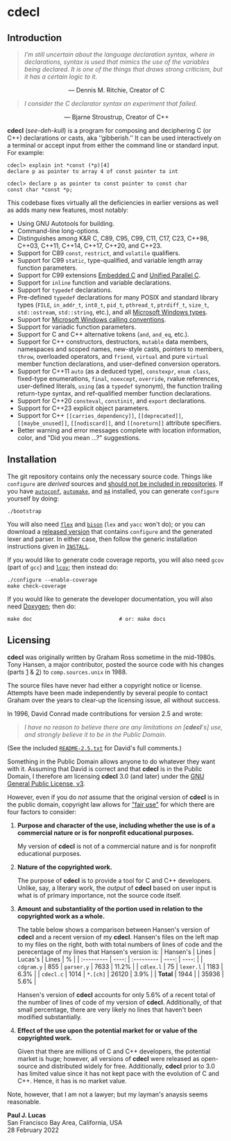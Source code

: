 # cdecl

## Introduction

> *I’m still uncertain about the language declaration syntax, where in
> declarations, syntax is used that mimics the use of the variables being
> declared.  It is one of the things that draws strong criticism, but it has a
> certain logic to it.*

<div style="text-align: center">
&mdash; Dennis M. Ritchie, Creator of C
</div>
<p></p>

> *I consider the C declarator syntax an experiment that failed.*

<div style="text-align: center">
&mdash; Bjarne Stroustrup, Creator of C++
</div>
<p></p>

**cdecl** (_see-deh-kull_)
is a program for composing and deciphering C (or C++)
declarations or casts, aka ‘‘gibberish.’’
It can be used interactively on a terminal or
accept input from either the command line or standard input.
For example:

```
cdecl> explain int *const (*p)[4]
declare p as pointer to array 4 of const pointer to int

cdecl> declare p as pointer to const pointer to const char
const char *const *p;
```

This codebase fixes virtually all the deficiencies in earlier versions
as well as adds many new features,
most notably:

* Using GNU Autotools for building.
* Command-line long-options.
* Distinguishes among
  K&R C,
  C89,
  C95,
  C99,
  C11,
  C17,
  C23,
  C++98,
  C++03,
  C++11,
  C++14,
  C++17,
  C++20,
  and
  C++23.
* Support for C89
  `const`,
  `restrict`,
  and
  `volatile`
  qualifiers.
* Support for C99
  `static`,
  type-qualified,
  and
  variable length array
  function parameters.
* Support for C99 extensions
  [Embedded C](http://www.open-std.org/JTC1/SC22/WG14/www/docs/n1021.pdf)
  and
  [Unified Parallel C](https://upc.lbl.gov/).
* Support for `inline` function and variable declarations.
* Support for `typedef` declarations.
* Pre-defined `typedef` declarations
  for many POSIX and standard library types
  (`FILE`,
   `in_addr_t`,
   `int8_t`,
   `pid_t`,
   `pthread_t`,
   `ptrdiff_t`,
   `size_t`,
   `std::ostream`,
   `std::string`,
   etc.),
  and all
  [Microsoft Windows types](https://docs.microsoft.com/en-us/windows/win32/winprog/windows-data-types).
* Support for [Microsoft Windows calling conventions](https://docs.microsoft.com/en-us/cpp/cpp/argument-passing-and-naming-conventions).
* Support for variadic function parameters.
* Support for C and C++ alternative tokens
  (`and`, `and_eq`, etc.).
* Support for C++
  constructors,
  destructors,
  `mutable` data members,
  namespaces and scoped names,
  new-style casts,
  pointers to members,
  `throw`,
  overloaded operators,
  and
  `friend`,
  `virtual` and pure `virtual`
  member function declarations,
  and
  user-defined conversion operators.
* Support for C++11
  `auto` (as a deduced type),
  `constexpr`,
  `enum class`,
  fixed-type enumerations,
  `final`,
  `noexcept`,
  `override`,
  rvalue references,
  user-defined literals,
  `using` (as a `typedef` synonym),
  the function trailing return-type syntax,
  and
  ref-qualified member function declarations.
* Support for C++20
  `consteval`,
  `constinit`,
  and
  `export`
  declarations.
* Support for C++23 explicit object parameters.
* Support for C++
  `[[carries_dependency]]`,
  `[[deprecated]]`,
  `[[maybe_unused]]`,
  `[[nodiscard]]`,
  and
  `[[noreturn]]`
  attribute specifiers.
* Better warning and error messages
  complete with location information,
  color,
  and "Did you mean ...?" suggestions.

## Installation

The git repository contains only the necessary source code.
Things like `configure` are _derived_ sources and
[should not be included in repositories](http://stackoverflow.com/a/18732931).
If you have
[`autoconf`](https://www.gnu.org/software/autoconf/),
[`automake`](https://www.gnu.org/software/automake/),
and
[`m4`](https://www.gnu.org/software/m4/)
installed,
you can generate `configure` yourself by doing:

    ./bootstrap

You will also need
[`flex`](https://github.com/westes/flex)
and
[`bison`](https://www.gnu.org/software/bison/)
(`lex` and `yacc` won't do);
or you can download a
[released version](https://github.com/paul-j-lucas/cdecl/releases)
that contains `configure`
and the generated lexer and parser.
In either case,
then follow the generic installation instructions given in
[`INSTALL`](https://github.com/paul-j-lucas/cdecl/blob/master/INSTALL).

If you would like to generate code coverage reports,
you will also need
`gcov` (part of `gcc`)
and
[`lcov`](https://github.com/linux-test-project/lcov);
then instead do:

    ./configure --enable-coverage
    make check-coverage

If you would like to generate the developer documentation,
you will also need
[Doxygen](http://www.doxygen.org/);
then do:

    make doc                            # or: make docs

## Licensing

**cdecl** was originally written by Graham Ross
sometime in the mid-1980s.
Tony Hansen, a major contributor,
posted the source code with his changes
(parts [1](https://groups.google.com/g/comp.sources.unix/c/Y76scbXQQBk/m/MVrZZBG0nNwJ)
&
[2](https://groups.google.com/g/comp.sources.unix/c/yzWbI4agBE0/m/ddqzmuiEidwJ))
to `comp.sources.unix` in 1988.

The source files have never had either a copyright notice or license.
Attempts have been made independently by several people
to contact Graham over the years to clear-up the licensing issue,
all without success.

In 1996,
David Conrad made contributions for version 2.5 and wrote:

> *I have no reason to believe there are any limitations on [**cdecl**'s] use,
> and strongly believe it to be in the Public Domain.*

(See the included
[`README-2.5.txt`](https://github.com/paul-j-lucas/cdecl/blob/master/README-2.5.txt)
for David's full comments.)

Something in the Public Domain allows anyone to do whatever they want with it.
Assuming that David is correct
and that **cdecl** is in the Public Domain,
I therefore am licensing **cdecl** 3.0 (and later) under the
[GNU General Public License, v3](https://www.gnu.org/licenses/gpl-3.0.en.html).

However,
even if you do _not_ assume that the original version of **cdecl**
is in the public domain,
copyright law allows for
["fair use"](https://www.copyright.gov/fair-use/more-info.html)
for which there are four factors to consider:

1. **Purpose and character of the use,
   including whether the use is of a commercial nature
   or is for nonprofit educational purposes.**

   My version of **cdecl**
   is not of a commercial nature
   and is for nonprofit educational purposes.

2. **Nature of the copyrighted work.**

   The purpose of **cdecl**
   is to provide a tool
   for C and C++ developers.
   Unlike, say, a literary work,
   the _output_ of **cdecl**
   based on user input
   is what is of primary importance,
   not the source code itself.

3. **Amount and substantiality of the portion used
   in relation to the copyrighted work as a whole.**

   The table below
   shows a comparison
   between Hansen's version of **cdecl**
   and a recent version of my **cdecl**.
   Hansen's files on the left
   map to my files on the right,
   both with total numbers of lines of code
   and the perecentage of my lines
   that Hansen's version is:
   | Hansen's   | Lines | Lucas's    | Lines | %     |
   | :--------- | ----: | :--------- | ----: | ----: |
   | `cdgram.y` |  855  | `parser.y` |  7633 | 11.2% |
   | `cdlex.l`  |   75  | `lexer.l`  |  1183 |  6.3% |
   | `cdecl.c`  | 1014  | `*.[ch]`   | 26120 |  3.9% |
   | **Total**  | 1944  |            | 35936 |  5.6% |

   Hansen's version of **cdecl** accounts for only 5.6%
   of a recent total
   of the number of lines of code
   of my version of **cdecl**.
   Additionally,
   of that small percentage,
   there are very likely
   no lines that haven't been modified substantially.

4. **Effect of the use upon the potential market for
   or value of the copyrighted work.**

   Given that there are millions of C and C++ developers,
   the potential market is huge;
   however,
   all versions of **cdecl**
   were released as open-source
   and distributed widely
   for free.
   Additionally,
   **cdecl** prior to 3.0
   has limited value
   since it has not kept pace
   with the evolution
   of C and C++.
   Hence,
   it has is no market value.

Note, however, that I am not a lawyer;
but my layman's anaysis
seems reasonable.

**Paul J. Lucas**  
San Francisco Bay Area, California, USA  
28 February 2022

